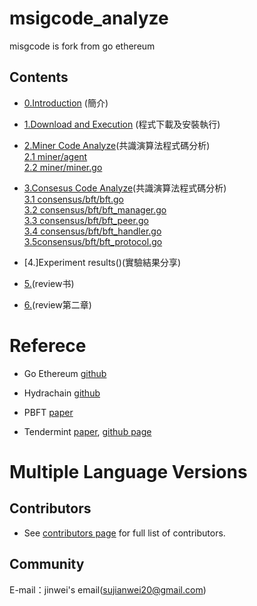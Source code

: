 # msigcode_analyze
misgcode is fork from go ethereum 


## Contents

 - [0.Introduction](/zh/Introduction.md) (簡介)
 - [1.Download and Execution](/zh/Dowload_and_Execution.md) (程式下載及安裝執行)
 - [2.Miner Code Analyze](/zh/Dowload_and_Execution.md)(共識演算法程式碼分析)<br>
     [2.1 miner/agent](/zh/3.2bft.md)<br>
     [2.2 miner/miner.go](/zh/3.2bft.md)<br>
 - [3.Consesus Code Analyze](/zh/Dowload_and_Execution.md)(共識演算法程式碼分析)<br> 
     [3.1 consensus/bft/bft.go](/zh/3.2bft.md)<br>
     [3.2 consensus/bft/bft_manager.go](/zh/3.2bft.md)<br>
     [3.3 consensus/bft/bft_peer.go](/zh/3.2bft.md)<br>
     [3.4 consensus/bft/bft_handler.go](/zh/3.2bft.md)<br> 
     [3.5consensus/bft/bft_protocol.go](3.1)<br>
     
 - [4.]Experiment results()(實驗結果分享)
 - [5.](https://github.com/polaris1119)(review书)
 - [6.](https://github.com/qyuhen)(review第二章)






# Referece

- Go Ethereum [github](https://github.com/ethereum/go-ethereum) 

- Hydrachain [github](https://github.com/HydraChain/hydrachain)

- PBFT [paper](https://www.usenix.org/legacy/publications/library/proceedings/osdi99/full_papers/castro/castro.ps)

- Tendermint [paper](https://cdn.relayto.com/media/files/LPgoWO18TCeMIggJVakt_tendermint.pdf),
   [github page](https://github.com/tendermint/tendermint)


# Multiple Language Versions


## Contributors

- See [contributors page](contributors.md) for full list of contributors.

## Community

E-mail：jinwei's email(sujianwei20@gmail.com)
